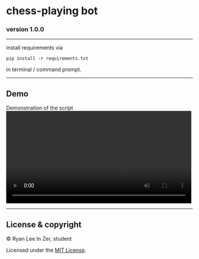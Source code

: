 # chess-playing bot

### version 1.0.0

---

install requirements via

`pip install -r requirements.txt`

in terminal / command prompt.

---

## Demo

Demonstration of the script
<video width='500px'><source src='chess_puzzle_bot_demo.mov'></video>

---

## License & copyright

© Ryan Lee In Zer, student

Licensed under the [MIT License](LICENSE).
